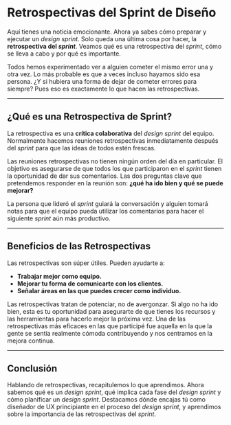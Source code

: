 # Retrospectivas del Sprint de Diseño

Aquí tienes una noticia emocionante. Ahora ya sabes cómo preparar y ejecutar un *design sprint*. Solo queda una última cosa por hacer, la **retrospectiva del *sprint***. Veamos qué es una retrospectiva del *sprint*, cómo se lleva a cabo y por qué es importante.

Todos hemos experimentado ver a alguien cometer el mismo error una y otra vez. Lo más probable es que a veces incluso hayamos sido esa persona. ¿Y si hubiera una forma de dejar de cometer errores para siempre? Pues eso es exactamente lo que hacen las retrospectivas.

---

## ¿Qué es una Retrospectiva de Sprint?

La retrospectiva es una **crítica colaborativa** del *design sprint* del equipo. Normalmente hacemos reuniones retrospectivas inmediatamente después del *sprint* para que las ideas de todos estén frescas.

Las reuniones retrospectivas no tienen ningún orden del día en particular. El objetivo es asegurarse de que todos los que participaron en el *sprint* tienen la oportunidad de dar sus comentarios. Las dos preguntas clave que pretendemos responder en la reunión son: **¿qué ha ido bien y qué se puede mejorar?**

La persona que lideró el *sprint* guiará la conversación y alguien tomará notas para que el equipo pueda utilizar los comentarios para hacer el siguiente *sprint* aún más productivo.

---

## Beneficios de las Retrospectivas

Las retrospectivas son súper útiles. Pueden ayudarte a:

* **Trabajar mejor como equipo.**
* **Mejorar tu forma de comunicarte con los clientes.**
* **Señalar áreas en las que puedes crecer como individuo.**

Las retrospectivas tratan de potenciar, no de avergonzar. Si algo no ha ido bien, esta es tu oportunidad para asegurarte de que tienes los recursos y las herramientas para hacerlo mejor la próxima vez. Una de las retrospectivas más eficaces en las que participé fue aquella en la que la gente se sentía realmente cómoda contribuyendo y nos centramos en la mejora continua.

---

## Conclusión

Hablando de retrospectivas, recapitulemos lo que aprendimos. Ahora sabemos qué es un *design sprint*, qué implica cada fase del *design sprint* y cómo planificar un *design sprint*. Destacamos dónde encajas tú como diseñador de UX principiante en el proceso del *design sprint*, y aprendimos sobre la importancia de las retrospectivas del *sprint*.

